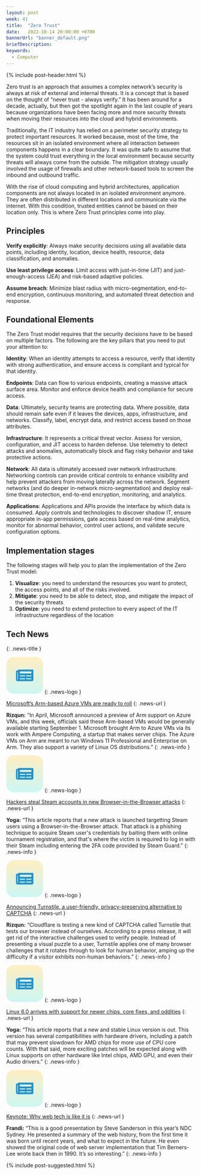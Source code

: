 ```yaml
---
layout: post
week: 41
title:  "Zero Trust"
date:   2022-10-14 20:00:00 +0700
bannerUrl: "banner_default.png"
briefDescription: 
keywords:
  - Computer
---
```


{% include post-header.html %}

Zero trust is an approach that assumes a complex network’s security is always at risk of external and internal threats. It is a concept that is based on the thought of “never trust - always verify.” It has been around for a decade, actually, but then got the spotlight again in the last couple of years because organizations have been facing more and more security threats when moving their resources into the cloud and hybrid environments.

Traditionally, the IT industry has relied on a perimeter security strategy to protect important resources. It worked because, most of the time, the resources sit in an isolated environment where all interaction between components happens in a clear boundary. It was quite safe to assume that the system could trust everything in the local environment because security threats will always come from the outside. The mitigation strategy usually involved the usage of firewalls and other network-based tools to screen the inbound and outbound traffic.

With the rise of cloud computing and hybrid architectures, application components are not always located in an isolated environment anymore. They are often distributed in different locations and communicate via the internet. With this condition, trusted entities cannot be based on their location only. This is where Zero Trust principles come into play.

## Principles

**Verify explicitly**: Always make security decisions using all available data points, including identity, location, device health, resource, data classification, and anomalies.

**Use least privilege access**: Limit access with just-in-time (JIT) and just-enough-access (JEA) and risk-based adaptive policies.

**Assume breach**: Minimize blast radius with micro-segmentation, end-to-end encryption, continuous monitoring, and automated threat detection and response.

## Foundational Elements

The Zero Trust model requires that the security decisions have to be based on multiple factors. The following are the key pillars that you need to put your attention to:

**Identity**: When an identity attempts to access a resource, verify that identity with strong authentication, and ensure access is compliant and typical for that identity.

**Endpoints**: Data can flow to various endpoints, creating a massive attack surface area. Monitor and enforce device health and compliance for secure access.

**Data**: Ultimately, security teams are protecting data. Where possible, data should remain safe even if it leaves the devices, apps, infrastructure, and networks. Classify, label, encrypt data, and restrict access based on those attributes.

**Infrastructure**: It represents a critical threat vector. Assess for version, configuration, and JIT access to harden defense. Use telemetry to detect attacks and anomalies, automatically block and flag risky behavior and take protective actions.

**Network**: All data is ultimately accessed over network infrastructure. Networking controls can provide critical controls to enhance visibility and help prevent attackers from moving laterally across the network. Segment networks (and do deeper in-network micro-segmentation) and deploy real-time threat protection, end-to-end encryption, monitoring, and analytics.

**Applications**: Applications and APIs provide the interface by which data is consumed. Apply controls and technologies to discover shadow IT, ensure appropriate in-app permissions, gate access based on real-time analytics, monitor for abnormal behavior, control user actions, and validate secure configuration options.

## Implementation stages

The following stages will help you to plan the implementation of the Zero Trust model:

1. **Visualize**: you need to understand the resources you want to protect, the access points, and all of the risks involved.
2. **Mitigate**: you need to be able to detect, stop, and mitigate the impact of the security threats
3. **Optimize**: you need to extend protection to every aspect of the IT infrastructure regardless of the location

## Tech News
{: .news-title }

![memo](/assets/images/tech-news.svg)
{: .news-logo }

[Microsoft’s Arm-based Azure VMs are ready to roll](https://www.zdnet.com/article/microsofts-arm-based-azure-vms-are-ready-to-roll/)
{: .news-url }

__Rizqun:__ “In April, Microsoft announced a preview of Arm support on Azure VMs, and this week, officials said these Arm-based VMs would be generally available starting September 1. Microsoft brought Arm to Azure VMs via its work with Ampere Computing, a startup that makes server chips. The Azure VMs on Arm are meant to run Windows 11 Professional and Enterprise on Arm. They also support a variety of Linux OS distributions.”
{: .news-info }

![memo](/assets/images/tech-news.svg)
{: .news-logo }

[Hackers steal Steam accounts in new Browser-in-the-Browser attacks](https://www.bleepingcomputer.com/news/security/hackers-steal-steam-accounts-in-new-browser-in-the-browser-attacks/)
{: .news-url }

__Yoga:__ “This article reports that a new attack is launched targetting Steam users using a Browser-in-the-Browser attack. That attack is a phishing technique to acquire Steam user's credentials by baiting them with online tournament registration, and that's where the victim is required to log in with their Steam including entering the 2FA code provided by Steam Guard.”
{: .news-info }

![memo](/assets/images/tech-news.svg)
{: .news-logo }

[Announcing Turnstile, a user-friendly, privacy-preserving alternative to CAPTCHA](https://blog.cloudflare.com/turnstile-private-captcha-alternative/)
{: .news-url }

__Rizqun:__ “Cloudflare is testing a new kind of CAPTCHA called Turnstile that tests our browser instead of ourselves. According to a press release, it will get rid of the interactive challenges used to verify people. Instead of presenting a visual puzzle to a user, Turnstile applies one of many browser challenges that it rotates through to look for human behavior, amping up the difficulty if a visitor exhibits non-human behaviors.”
{: .news-info }

![memo](/assets/images/tech-news.svg)
{: .news-logo }

[Linux 6.0 arrives with support for newer chips, core fixes, and oddities](https://arstechnica.com/gadgets/2022/10/linux-6-0-arrives-with-support-for-newer-chips-core-fixes-and-oddities/)
{: .news-url }

__Yoga:__ “This article reports that a new and stable Linux version is out. This version has several compatibilities with hardware drivers, including a patch that may prevent slowdown for AMD chips for more use of CPU core counts. With that said, more exciting patches will be expected along with Linux supports on other hardware like Intel chips, AMD GPU, and even their Audio drivers.”
{: .news-info }

![memo](/assets/images/tech-news.svg)
{: .news-logo }

[Keynote: Why web tech is like it is](https://youtu.be/3QEoJRjxnxQ)
{: .news-url }

__Frandi:__ “This is a good presentation by Steve Sanderson in this year’s NDC Sydney. He presented a summary of the web history, from the first time it was born until recent years, and what to expect in the future. He even showed the original code of web server implementation that Tim Berners-Lee wrote back then in 1990. It’s so interesting.”
{: .news-info }

{% include post-suggested.html %}